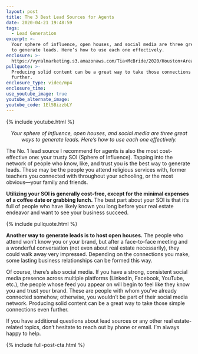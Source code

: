 ```yaml
---
layout: post
title: The 3 Best Lead Sources for Agents
date: 2020-04-21 19:48:59
tags:
  - Lead Generation
excerpt: >-
  Your sphere of influence, open houses, and social media are three great ways
  to generate leads. Here’s how to use each one effectively.
enclosure: >-
  https://vyralmarketing.s3.amazonaws.com/Tia+McBride/2020/Houston+Area+Real+Estate-+best+lead+source.mp4
pullquote: >-
  Producing solid content can be a great way to take those connections even
  further.
enclosure_type: video/mp4
enclosure_time:
use_youtube_image: true
youtube_alternate_image:
youtube_code: 1El5BizzbLY
---
```


{% include youtube.html %}

<p style="text-align: center;"><em>Your sphere of influence, open houses, and social media are three great ways to generate leads. Here’s how to use each one effectively.</em></p>

The No. 1 lead source I recommend for agents is also the most cost-effective one: your trusty SOI (Sphere of Influence). Tapping into the network of people who know, like, and trust you is the best way to generate leads. These may be the people you attend religious services with, former teachers you connected with throughout your schooling, or the most obvious—your family and friends.&nbsp;

**Utilizing your SOI is generally cost-free, except for the minimal expenses of a coffee date or grabbing lunch.** The best part about your SOI is that it’s full of people who have likely known you long before your real estate endeavor and want to see your business succeed.

{% include pullquote.html %}

**Another way to generate leads is to host open houses.** The people who attend won’t know you or your brand, but after a face-to-face meeting and a wonderful conversation (not even about real estate necessarily), they could walk away very impressed. Depending on the connections you make, some lasting business relationships can be formed this way.&nbsp;

Of course, there’s also social media. If you have a strong, consistent social media presence across multiple platforms (LinkedIn, Facebook, YouTube, etc.), the people whose feed you appear on will begin to feel like they know you and trust your brand. These are people with whom you’ve already connected somehow; otherwise, you wouldn’t be part of their social media network. Producing solid content can be a great way to take those simple connections even further.&nbsp;

If you have additional questions about lead sources or any other real estate-related topics, don’t hesitate to reach out by phone or email. I’m always happy to help.

{% include full-post-cta.html %}